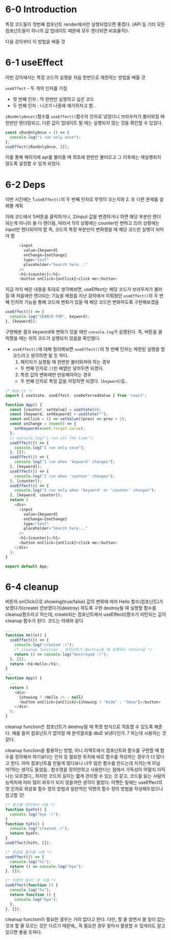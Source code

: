 # 6-0 Introduction

특정 코드들이 첫번째 컴포넌트 render에서만 실행되었으면 좋겠다.
(API 등 기타 모든 컴포넌트들이 하나의 값 업데이트 때문에 모두 렌더되면 비효율적)\

다음 강의부터 이 방법을 배울 것

# 6-1 useEffect

이번 강의에서는 특정 코드의 실행을 처음 한번으로 제한하는 방법을 배울 것

`useEffect` - 두 개의 인자를 가짐

- 첫 번째 인자 : 딱 한번만 실행하고 싶은 코드
- 두 번째 인자 : 니코가 나중에 얘기하자고 함..

`iRunOnlyOnce()`함수를 `useEffect()`함수의 인자로 넣었더니 브라우저가 불러와질 때 한번만 렌더링되고, 다른 값이 업데이트 될 때는 실행되지 않는 것을 확인할 수 있었다.

```js
const iRunOnlyOnce = () => {
  console.log("i run only once");
};
useEffect(iRunOnlyOnce, []);
```

이를 통해 페이지에 api를 불러올 때 최초에 한번만 불러오고 그 이후에는 재실행되지 않도록 설정할 수 있게 되었다.

# 6-2 Deps

이번 시간에는 1.`useEffect()`의 두 번째 인자로 무엇이 오는지와 2. 또 다른 문제를 살펴볼 계획

아래 코드에서 1)버튼을 클릭하거나, 2)input 값을 변경하거나 하면 해당 부분만 렌더 되는게 아니라 둘 다 렌더됨, 따라서 1)의 상황에는 counter만 변하고 2)의 상황에는 input만 렌더되어야 함
즉, 코드의 특정 부분만이 변화했을 때 해당 코드만 실행이 되어야 함

```js
      <input
        value={keyword}
        onChange={onChange}
        type="text"
        placeholder="Search here..."
      />
      <h1>{counter}</h1>
      <button onClick={onClick}>click me</button>
```

지금 까지 배운 내용을 토대로 생각해보면, useEffect는 해당 코드가 브라우저가 불러질 때 처음에만 렌더되는 기능을 배웠음
지난 강의에서 미뤄뒀던 `useEffect()`의 두 번째 인자의 기능을 통해 코드에 변화가 있을 때 해당 코드만 변화하도록 구현해보겠음

```js
useEffect(() => {
  console.log("SEARCH FOR", keyword);
}, [keyword]);
```

구현해본 결과 keyword에 변화가 있을 때만 `console.log`가 실행된다.
즉, 버튼을 클릭했을 때는 위의 코드가 실행되지 않음을 확인했다.

- `useEffect()`에 대해 정리해보면 `useEffect()`의 첫 번째 인자는 제한된 실행을 할 코드라고 생각하면 될 듯 하다.
  1. 페이지가 실행될 때 한번만 불러와져야 하는 경우
  - 두 번째 인자로 `[]`빈 배열만 넣어두면 되겠다.
  2. 특정 값의 변화에만 반응해야하는 경우
  - 두 번째 인자로 특정 값을 저장하면 되겠다. `[keyword]`등..

```js
/* App.js */
import { useState, useEffect, useDeferredValue } from "react";

function App() {
  const [counter, setValue] = useState(0);
  const [keyword, setKeyword] = useState("");
  const onClick = () => setValue((prev) => prev + 1);
  const onChange = (event) => {
    setKeyword(event.target.value);
  };
  // console.log("i run all the time");
  useEffect(() => {
    console.log("I run only once");
  }, []);
  useEffect(() => {
    console.log("I run when 'keyword' changes");
  }, [keyword]);
  useEffect(() => {
    console.log("I run when 'counter' changes");
  }, [counter]);
  useEffect(() => {
    console.log("I run only when 'keyword' or 'counter' changes");
  }, [keyword, counter]);
  return (
    <div>
      <input
        value={keyword}
        onChange={onChange}
        type="text"
        placeholder="Search here..."
      />
      <h1>{counter}</h1>
      <button onClick={onClick}>click me</button>
    </div>
  );
}

export default App;
```

# 6-4 cleanup

버튼의 onClick으로 showing(true/false) 값의 변화에 따라 Hello 함수(컴포넌트)가 보였다가(create) 안보였다가(destroy) 하도록 구현
destroy될 때 실행할 함수를 cleanup함수라고 하는데, create되는 컴포넌트에서 useEffect()함수가 리턴되는 값이 cleanup 함수가 된다.
코드는 아래와 같다

```js
...
function Hello() {
  useEffect(() => {
    console.log("created :)");
    /* cleanup function : 컴포넌트가 destroy될 떄 실행되는 return값 */
    return () => console.log("destroyed :(");
  }, []);
  return <h1>Hello</h1>;
}
...
function App() {
  ...
  return (
    <div>
      {showing ? <Hello /> : null}
      <button onClick={onClick}>{showing ? "Hide" : "Show"}</button>
    </div>
  );
}
```

cleanup function은 컴포넌트가 destroy될 때 특정 방식으로 작동할 수 있도록 해준다. 예를 들어 컴포넌트가 없어질 때 분석결과를 db로 보낸다던가..? 하는데 사용하는 것 같다.

cleanup function을 활용하는 방법, 아니 리액트에서 컴포넌트와 함수를 구현할 때 함수를 정의해서 하기보다는 인자 등 필요한 위치에 바로 함수를 작성하는 경우가 더 많다고 한다. 아마 컴포넌트를 만들게 많다보니 너무 많은 함수를 만드는데 지치는게 아닐까?하는 생각도 들었음.. 함수명을 정의안하고 사용한다는 점에서 가독성이 어떨지 아직 나는 모르겠다,, 하지만 코드의 길이는 짧게 관리할 수 있는 것 같고, 코드를 읽는 사람의 능력치에 따라 많이 좌우가 되지 않을까란 생각이 들었다. 어쨋든 밑에는 useEffect의 첫 인자로 화살표 함수 정의 방법과 일반적인 익명의 함수 정의 방법을 작성해두었으니 참고할 것!

```js
/* 함수를 정의해서 사용 */
function byeFn() {
  console.log("bye :)");
}
function hiFn() {
  console.log("created :)");
  return byeFn;
}
useEffect(hiFn, []);

/* 화살표 함수를 사용 */
useEffect(() => {
  console.log("hi");
  return () => console.log("bye");
}, []);

/* 익명의 함수? 로 사용 */
useEffect(function () {
  console.log("hi");
  return function () {
    console.log("bye");
  };
}, []);
```

cleanup function이 필요한 경우는 거의 없다고 한다. 다만, 할 줄 알면서 쓸 일이 없는 것과 할 줄 모르는 것은 다르기 때문에,, 꼭 필요한 경우 찾아서 활용할 수 있게라도 알고 있으면 좋을 듯하다.
